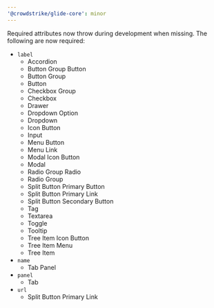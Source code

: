 ```yaml
---
'@crowdstrike/glide-core': minor
---
```


Required attributes now throw during development when missing. The following are now required:

- `label`
  - Accordion
  - Button Group Button
  - Button Group
  - Button
  - Checkbox Group
  - Checkbox
  - Drawer
  - Dropdown Option
  - Dropdown
  - Icon Button
  - Input
  - Menu Button
  - Menu Link
  - Modal Icon Button
  - Modal
  - Radio Group Radio
  - Radio Group
  - Split Button Primary Button
  - Split Button Primary Link
  - Split Button Secondary Button
  - Tag
  - Textarea
  - Toggle
  - Tooltip
  - Tree Item Icon Button
  - Tree Item Menu
  - Tree Item
- `name`
  - Tab Panel
- `panel`
  - Tab
- `url`
  - Split Button Primary Link
